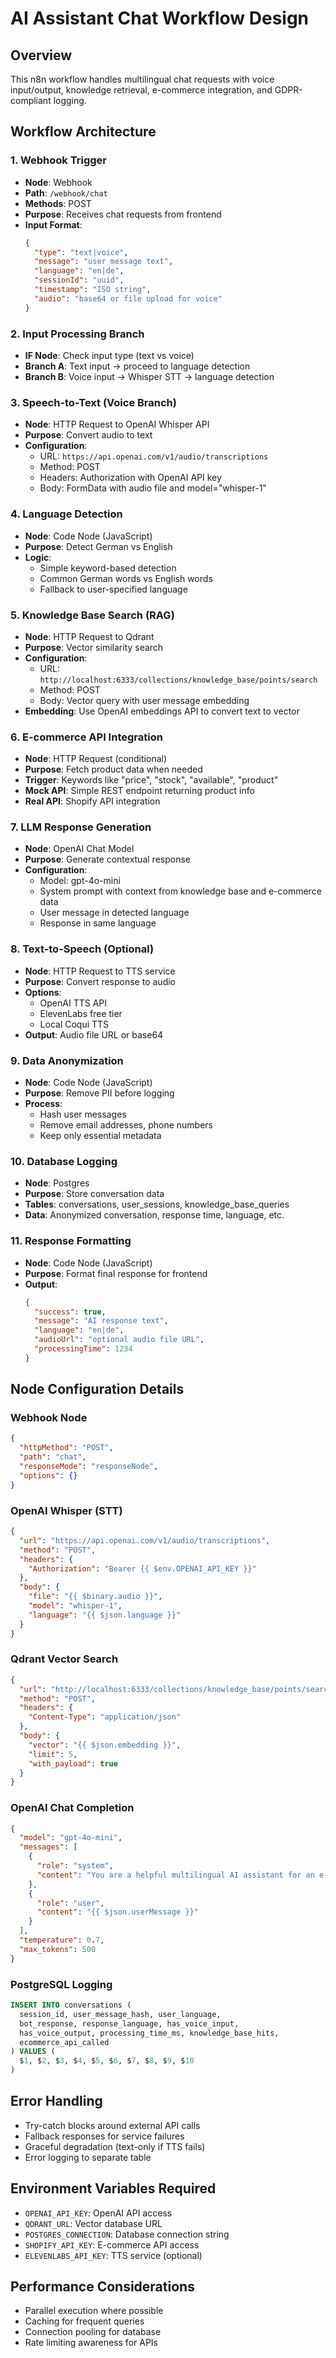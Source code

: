 # AI Assistant Chat Workflow Design

## Overview
This n8n workflow handles multilingual chat requests with voice input/output, knowledge retrieval, e-commerce integration, and GDPR-compliant logging.

## Workflow Architecture

### 1. Webhook Trigger
- **Node**: Webhook
- **Path**: `/webhook/chat`
- **Methods**: POST
- **Purpose**: Receives chat requests from frontend
- **Input Format**:
  ```json
  {
    "type": "text|voice",
    "message": "user message text",
    "language": "en|de",
    "sessionId": "uuid",
    "timestamp": "ISO string",
    "audio": "base64 or file upload for voice"
  }
  ```

### 2. Input Processing Branch
- **IF Node**: Check input type (text vs voice)
- **Branch A**: Text input → proceed to language detection
- **Branch B**: Voice input → Whisper STT → language detection

### 3. Speech-to-Text (Voice Branch)
- **Node**: HTTP Request to OpenAI Whisper API
- **Purpose**: Convert audio to text
- **Configuration**:
  - URL: `https://api.openai.com/v1/audio/transcriptions`
  - Method: POST
  - Headers: Authorization with OpenAI API key
  - Body: FormData with audio file and model="whisper-1"

### 4. Language Detection
- **Node**: Code Node (JavaScript)
- **Purpose**: Detect German vs English
- **Logic**: 
  - Simple keyword-based detection
  - Common German words vs English words
  - Fallback to user-specified language

### 5. Knowledge Base Search (RAG)
- **Node**: HTTP Request to Qdrant
- **Purpose**: Vector similarity search
- **Configuration**:
  - URL: `http://localhost:6333/collections/knowledge_base/points/search`
  - Method: POST
  - Body: Vector query with user message embedding
- **Embedding**: Use OpenAI embeddings API to convert text to vector

### 6. E-commerce API Integration
- **Node**: HTTP Request (conditional)
- **Purpose**: Fetch product data when needed
- **Trigger**: Keywords like "price", "stock", "available", "product"
- **Mock API**: Simple REST endpoint returning product info
- **Real API**: Shopify API integration

### 7. LLM Response Generation
- **Node**: OpenAI Chat Model
- **Purpose**: Generate contextual response
- **Configuration**:
  - Model: gpt-4o-mini
  - System prompt with context from knowledge base and e-commerce data
  - User message in detected language
  - Response in same language

### 8. Text-to-Speech (Optional)
- **Node**: HTTP Request to TTS service
- **Purpose**: Convert response to audio
- **Options**:
  - OpenAI TTS API
  - ElevenLabs free tier
  - Local Coqui TTS
- **Output**: Audio file URL or base64

### 9. Data Anonymization
- **Node**: Code Node (JavaScript)
- **Purpose**: Remove PII before logging
- **Process**:
  - Hash user messages
  - Remove email addresses, phone numbers
  - Keep only essential metadata

### 10. Database Logging
- **Node**: Postgres
- **Purpose**: Store conversation data
- **Tables**: conversations, user_sessions, knowledge_base_queries
- **Data**: Anonymized conversation, response time, language, etc.

### 11. Response Formatting
- **Node**: Code Node (JavaScript)
- **Purpose**: Format final response for frontend
- **Output**:
  ```json
  {
    "success": true,
    "message": "AI response text",
    "language": "en|de",
    "audioUrl": "optional audio file URL",
    "processingTime": 1234
  }
  ```

## Node Configuration Details

### Webhook Node
```json
{
  "httpMethod": "POST",
  "path": "chat",
  "responseMode": "responseNode",
  "options": {}
}
```

### OpenAI Whisper (STT)
```json
{
  "url": "https://api.openai.com/v1/audio/transcriptions",
  "method": "POST",
  "headers": {
    "Authorization": "Bearer {{ $env.OPENAI_API_KEY }}"
  },
  "body": {
    "file": "{{ $binary.audio }}",
    "model": "whisper-1",
    "language": "{{ $json.language }}"
  }
}
```

### Qdrant Vector Search
```json
{
  "url": "http://localhost:6333/collections/knowledge_base/points/search",
  "method": "POST",
  "headers": {
    "Content-Type": "application/json"
  },
  "body": {
    "vector": "{{ $json.embedding }}",
    "limit": 5,
    "with_payload": true
  }
}
```

### OpenAI Chat Completion
```json
{
  "model": "gpt-4o-mini",
  "messages": [
    {
      "role": "system",
      "content": "You are a helpful multilingual AI assistant for an e-commerce store..."
    },
    {
      "role": "user", 
      "content": "{{ $json.userMessage }}"
    }
  ],
  "temperature": 0.7,
  "max_tokens": 500
}
```

### PostgreSQL Logging
```sql
INSERT INTO conversations (
  session_id, user_message_hash, user_language, 
  bot_response, response_language, has_voice_input, 
  has_voice_output, processing_time_ms, knowledge_base_hits, 
  ecommerce_api_called
) VALUES (
  $1, $2, $3, $4, $5, $6, $7, $8, $9, $10
)
```

## Error Handling
- Try-catch blocks around external API calls
- Fallback responses for service failures
- Graceful degradation (text-only if TTS fails)
- Error logging to separate table

## Environment Variables Required
- `OPENAI_API_KEY`: OpenAI API access
- `QDRANT_URL`: Vector database URL
- `POSTGRES_CONNECTION`: Database connection string
- `SHOPIFY_API_KEY`: E-commerce API access
- `ELEVENLABS_API_KEY`: TTS service (optional)

## Performance Considerations
- Parallel execution where possible
- Caching for frequent queries
- Connection pooling for database
- Rate limiting awareness for APIs
